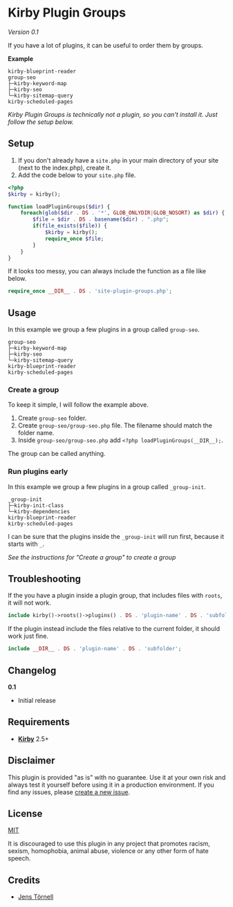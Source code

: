 # Kirby Plugin Groups

*Version 0.1*

If you have  a lot of plugins, it can be useful to order them by groups.

**Example**

```text
kirby-blueprint-reader
group-seo
├─kirby-keyword-map
├─kirby-seo
└─kirby-sitemap-query
kirby-scheduled-pages
```

*Kirby Plugin Groups is technically not a plugin, so you can't install it. Just follow the setup below.*

## Setup

1. If you don't already have a `site.php` in your main directory of your site (next to the index.php), create it.
1. Add the code below to your `site.php` file.

```php
<?php
$kirby = kirby();

function loadPluginGroups($dir) {
    foreach(glob($dir . DS . '*', GLOB_ONLYDIR|GLOB_NOSORT) as $dir) {
        $file = $dir . DS . basename($dir) . ".php";
        if(file_exists($file)) {
            $kirby = kirby();
            require_once $file;
        }
    }
}
```

If it looks too messy, you can always include the function as a file like below.

```php
require_once __DIR__ . DS . 'site-plugin-groups.php';
```

## Usage

In this example we group a few plugins in a group called `group-seo`.

```text
group-seo
├─kirby-keyword-map
├─kirby-seo
└─kirby-sitemap-query
kirby-blueprint-reader
kirby-scheduled-pages
```

### Create a group

To keep it simple, I will follow the example above.

1. Create `group-seo` folder.
1. Create `group-seo/group-seo.php` file. The filename should match the folder name.
1. Inside `group-seo/group-seo.php` add `<?php loadPluginGroups(__DIR__);`.

The group can be called anything.

### Run plugins early

In this example we group a few plugins in a group called `_group-init`.

```text
_group-init
├─kirby-init-class
└─kirby-dependencies
kirby-blueprint-reader
kirby-scheduled-pages
```

I can be sure that the plugins inside the `_group-init` will run first, because it starts with `_`.

*See the instructions for "Create a group" to create a group*

## Troubleshooting

If the you have a plugin inside a plugin group, that includes files with `roots`, it will not work.

```php
include kirby()->roots()->plugins() . DS . 'plugin-name' . DS . 'subfolder';
```

If the plugin instead include the files relative to the current folder, it should work just fine.

```php
include __DIR__ . DS . 'plugin-name' . DS . 'subfolder';
```

## Changelog

**0.1**

- Initial release

## Requirements

- [**Kirby**](https://getkirby.com/) 2.5+

## Disclaimer

This plugin is provided "as is" with no guarantee. Use it at your own risk and always test it yourself before using it in a production environment. If you find any issues, please [create a new issue](https://github.com/username/plugin-name/issues/new).

## License

[MIT](https://opensource.org/licenses/MIT)

It is discouraged to use this plugin in any project that promotes racism, sexism, homophobia, animal abuse, violence or any other form of hate speech.

## Credits

- [Jens Törnell](https://github.com/jenstornell)